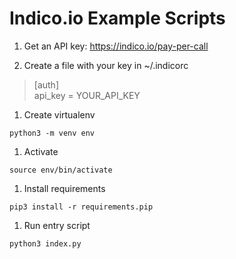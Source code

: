 # Indico.io Example Scripts

1. Get an API key: https://indico.io/pay-per-call

1. Create a file with your key in ~/.indicorc

  > [auth]  
  > api_key = YOUR_API_KEY

1. Create virtualenv

  `python3 -m venv env`

1. Activate

  `source env/bin/activate`

1. Install requirements

  `pip3 install -r requirements.pip`

1. Run entry script

  `python3 index.py`